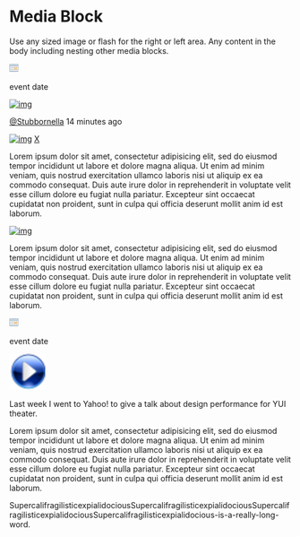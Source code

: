 # Media Block

Use any sized image or flash for the right or left area. Any content in the body including nesting other media blocks.

<a href="http://twitter.com/stubbornella" class="img icon"><img src="assets/crystal_project/16x16/actions/1day.png" alt="1day" width="16" height="16" /></a>

event date

<a href="http://twitter.com/stubbornella" class="img"><img src="http://placehold.it/32x32" alt="img" width="32" height="32" /></a>

[@Stubbornella](http://twitter.com/stubbornella) <span class="detail">14 minutes ago</span>

<a href="http://twitter.com/stubbornella" class="img"><img src="http://placehold.it/64x64" alt="img" width="64" height="64" /></a> <a href="http://twitter.com/stubbornella" class="imgExt">X</a>

Lorem ipsum dolor sit amet, consectetur adipisicing elit, sed do eiusmod tempor incididunt ut labore et dolore magna aliqua. Ut enim ad minim veniam, quis nostrud exercitation ullamco laboris nisi ut aliquip ex ea commodo consequat. Duis aute irure dolor in reprehenderit in voluptate velit esse cillum dolore eu fugiat nulla pariatur. Excepteur sint occaecat cupidatat non proident, sunt in culpa qui officia deserunt mollit anim id est laborum.

<a href="http://twitter.com/stubbornella" class="img"><img src="http://placehold.it/128x128" alt="img" /></a>

Lorem ipsum dolor sit amet, consectetur adipisicing elit, sed do eiusmod tempor incididunt ut labore et dolore magna aliqua. Ut enim ad minim veniam, quis nostrud exercitation ullamco laboris nisi ut aliquip ex ea commodo consequat. Duis aute irure dolor in reprehenderit in voluptate velit esse cillum dolore eu fugiat nulla pariatur. Excepteur sint occaecat cupidatat non proident, sunt in culpa qui officia deserunt mollit anim id est laborum.

<a href="http://twitter.com/stubbornella" class="img icon"><img src="assets/crystal_project/16x16/actions/1day.png" alt="1day" width="16" height="16" /></a>

event date

<a href="http://twitter.com/stubbornella" class="img"><img src="assets/crystal_project/32x32/actions/player_play.png" alt="img" width="64" height="64" /></a>

Last week I went to Yahoo! to give a talk about design performance for YUI theater.

Lorem ipsum dolor sit amet, consectetur adipisicing elit, sed do eiusmod tempor incididunt ut labore et dolore magna aliqua. Ut enim ad minim veniam, quis nostrud exercitation ullamco laboris nisi ut aliquip ex ea commodo consequat. Duis aute irure dolor in reprehenderit in voluptate velit esse cillum dolore eu fugiat nulla pariatur. Excepteur sint occaecat cupidatat non proident, sunt in culpa qui officia deserunt mollit anim id est laborum.

SupercalifragilisticexpialidociousSupercalifragilisticexpialidociousSupercalifragilisticexpialidociousSupercalifragilisticexpialidocious-is-a-really-long-word.
